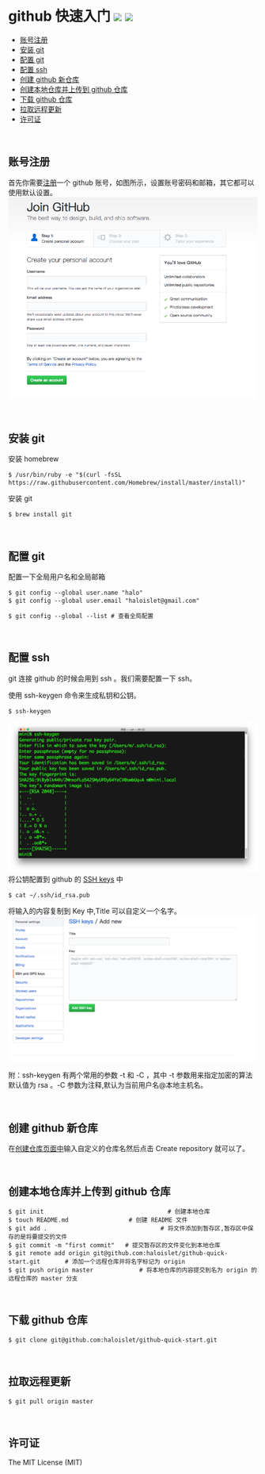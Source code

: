 github 快速入门 ![](https://img.shields.io/github/license/mashape/apistatus.svg)  ![](https://img.shields.io/badge/platform-Mac-lightgrey.svg)
===

<!-- TOC -->

- [账号注册](#账号注册)
- [安装 git](#安装-git)
- [配置 git](#配置-git)
- [配置 ssh](#配置-ssh)
- [创建 github 新仓库](#创建-github-新仓库)
- [创建本地仓库并上传到 github 仓库](#创建本地仓库并上传到-github-仓库)
- [下载 github 仓库](#下载-github-仓库)
- [拉取远程更新](#拉取远程更新)
- [许可证](#许可证)

<!-- /TOC -->

<br>

## 账号注册
首先你需要[注册](https://github.com/join)一个 github 账号，如图所示，设置账号密码和邮箱，其它都可以使用默认设置。
![注册](./imgs/register.png)

<br>

## 安装 git 

安装 homebrew 
```
$ /usr/bin/ruby -e "$(curl -fsSL https://raw.githubusercontent.com/Homebrew/install/master/install)"
```
安装 git
```
$ brew install git
```

<br>

## 配置 git
配置一下全局用户名和全局邮箱
```
$ git config --global user.name "halo"  
$ git config --global user.email "haloislet@gmail.com"
```
```
$ git config --global --list # 查看全局配置
```
<br>

## 配置 ssh
git 连接 github 的时候会用到 ssh 。我们需要配置一下 ssh。

使用 ssh-keygen 命令来生成私钥和公钥。
```
$ ssh-keygen
```
![keygen](./imgs/keygen.png)
将公钥配置到 github 的 [SSH keys](https://github.com/settings/ssh/new) 中

```
$ cat ~/.ssh/id_rsa.pub 
```
将输入的内容复制到 Key 中,Title 可以自定义一个名字。
![addsshkey](./imgs/addsshkey.png)

附：ssh-keygen 有两个常用的参数 -t 和 -C ，其中 -t 参数用来指定加密的算法默认值为 rsa 。-C 参数为注释,默认为当前用户名@本地主机名。

<br>

## 创建 github 新仓库
在[创建仓库页面中](https://github.com/new)输入自定义的仓库名然后点击 Create repository 就可以了。

<br>

## 创建本地仓库并上传到 github 仓库
```
$ git init                                   # 创建本地仓库
$ touch README.md                 # 创建 README 文件
$ git add .                                # 将文件添加到暂存区,暂存区中保存的是将要提交的文件
$ git commit -m "first commit"   # 提交暂存区的文件变化到本地仓库
$ git remote add origin git@github.com:haloislet/github-quick-start.git       # 添加一个远程仓库并将名字标记为 origin
$ git push origin master             # 将本地仓库的内容提交到名为 origin 的远程仓库的 master 分支
```

<br>

## 下载 github 仓库
```
$ git clone git@github.com:haloislet/github-quick-start.git
```

<br>

## 拉取远程更新
```
$ git pull origin master
```

<br>

## 许可证

The MIT License (MIT)
